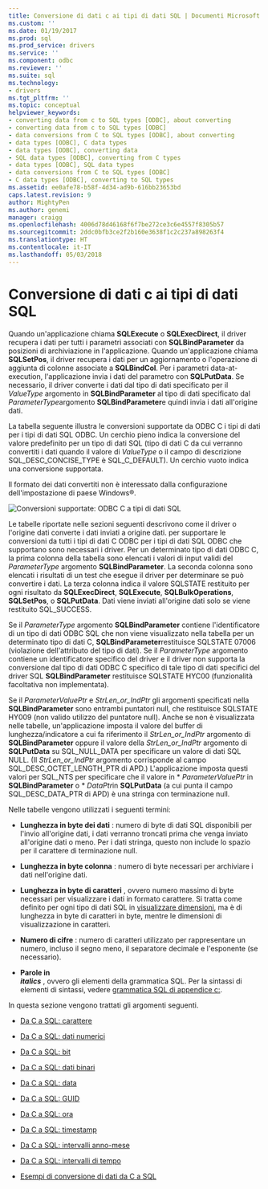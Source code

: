 ```yaml
---
title: Conversione di dati c ai tipi di dati SQL | Documenti Microsoft
ms.custom: ''
ms.date: 01/19/2017
ms.prod: sql
ms.prod_service: drivers
ms.service: ''
ms.component: odbc
ms.reviewer: ''
ms.suite: sql
ms.technology:
- drivers
ms.tgt_pltfrm: ''
ms.topic: conceptual
helpviewer_keywords:
- converting data from c to SQL types [ODBC], about converting
- converting data from c to SQL types [ODBC]
- data conversions from C to SQL types [ODBC], about converting
- data types [ODBC], C data types
- data types [ODBC], converting data
- SQL data types [ODBC], converting from C types
- data types [ODBC], SQL data types
- data conversions from C to SQL types [ODBC]
- C data types [ODBC], converting to SQL types
ms.assetid: ee0afe78-b58f-4d34-ad9b-616bb23653bd
caps.latest.revision: 9
author: MightyPen
ms.author: genemi
manager: craigg
ms.openlocfilehash: 4006d78d46168f6f7be272ce3c6e4557f8305b57
ms.sourcegitcommit: 2ddc0bfb3ce2f2b160e3638f1c2c237a898263f4
ms.translationtype: HT
ms.contentlocale: it-IT
ms.lasthandoff: 05/03/2018
---
```

# <a name="converting-data-from-c-to-sql-data-types"></a>Conversione di dati c ai tipi di dati SQL
Quando un'applicazione chiama **SQLExecute** o **SQLExecDirect**, il driver recupera i dati per tutti i parametri associati con **SQLBindParameter** da posizioni di archiviazione in l'applicazione. Quando un'applicazione chiama **SQLSetPos**, il driver recupera i dati per un aggiornamento o l'operazione di aggiunta di colonne associate a **SQLBindCol**. Per i parametri data-at-execution, l'applicazione invia i dati del parametro con **SQLPutData**. Se necessario, il driver converte i dati dal tipo di dati specificato per il *ValueType* argomento in **SQLBindParameter** al tipo di dati specificato dal *ParameterType*argomento **SQLBindParameter**e quindi invia i dati all'origine dati.  
  
 La tabella seguente illustra le conversioni supportate da ODBC C i tipi di dati per i tipi di dati SQL ODBC. Un cerchio pieno indica la conversione del valore predefinito per un tipo di dati SQL (tipo di dati C da cui verranno convertiti i dati quando il valore di *ValueType* o il campo di descrizione SQL_DESC_CONCISE_TYPE è SQL_C_DEFAULT). Un cerchio vuoto indica una conversione supportata.  
  
 Il formato dei dati convertiti non è interessato dalla configurazione dell'impostazione di paese Windows®.  
  
 ![Conversioni supportate: ODBC C a tipi di dati SQL](../../../odbc/reference/appendixes/media/apd1b.gif "apd1b")  
  
 Le tabelle riportate nelle sezioni seguenti descrivono come il driver o l'origine dati converte i dati inviati a origine dati. per supportare le conversioni da tutti i tipi di dati C ODBC per i tipi di dati SQL ODBC che supportano sono necessari i driver. Per un determinato tipo di dati ODBC C, la prima colonna della tabella sono elencati i valori di input validi del *ParameterType* argomento **SQLBindParameter**. La seconda colonna sono elencati i risultati di un test che esegue il driver per determinare se può convertire i dati. La terza colonna indica il valore SQLSTATE restituito per ogni risultato da **SQLExecDirect**, **SQLExecute**, **SQLBulkOperations**, **SQLSetPos**, o **SQLPutData**. Dati viene inviati all'origine dati solo se viene restituito SQL_SUCCESS.  
  
 Se il *ParameterType* argomento **SQLBindParameter** contiene l'identificatore di un tipo di dati ODBC SQL che non viene visualizzato nella tabella per un determinato tipo di dati C, **SQLBindParameter**restituisce SQLSTATE 07006 (violazione dell'attributo del tipo di dati). Se il *ParameterType* argomento contiene un identificatore specifico del driver e il driver non supporta la conversione dal tipo di dati ODBC C specifico di tale tipo di dati specifici del driver SQL **SQLBindParameter** restituisce SQLSTATE HYC00 (funzionalità facoltativa non implementata).  
  
 Se il *ParameterValuePtr* e *StrLen_or_IndPtr* gli argomenti specificati nella **SQLBindParameter** sono entrambi puntatori null, che restituisce SQLSTATE HY009 (non valido utilizzo del puntatore null). Anche se non è visualizzata nelle tabelle, un'applicazione imposta il valore del buffer di lunghezza/indicatore a cui fa riferimento il *StrLen_or_IndPtr* argomento di **SQLBindParameter** oppure il valore della  *StrLen_or_IndPtr* argomento di **SQLPutData** su SQL_NULL_DATA per specificare un valore di dati SQL NULL. (Il *StrLen_or_IndPtr* argomento corrisponde al campo SQL_DESC_OCTET_LENGTH_PTR di APD.) L'applicazione imposta questi valori per SQL_NTS per specificare che il valore in \* *ParameterValuePtr* in **SQLBindParameter** o \* *DataPtr*in **SQLPutData** (a cui punta il campo SQL_DESC_DATA_PTR di APD) è una stringa con terminazione null.  
  
 Nelle tabelle vengono utilizzati i seguenti termini:  
  
-   **Lunghezza in byte dei dati** : numero di byte di dati SQL disponibili per l'invio all'origine dati, i dati verranno troncati prima che venga inviato all'origine dati o meno. Per i dati stringa, questo non include lo spazio per il carattere di terminazione null.  
  
-   **Lunghezza in byte colonna** : numero di byte necessari per archiviare i dati nell'origine dati.  
  
-   **Lunghezza in byte di caratteri** , ovvero numero massimo di byte necessari per visualizzare i dati in formato carattere. Si tratta come definito per ogni tipo di dati SQL in [visualizzare dimensioni](../../../odbc/reference/appendixes/display-size.md), ma è di lunghezza in byte di caratteri in byte, mentre le dimensioni di visualizzazione in caratteri.  
  
-   **Numero di cifre** : numero di caratteri utilizzato per rappresentare un numero, incluso il segno meno, il separatore decimale e l'esponente (se necessario).  
  
-   **Parole in**   
     ***italics*** , ovvero gli elementi della grammatica SQL. Per la sintassi di elementi di sintassi, vedere [grammatica SQL di appendice c:](../../../odbc/reference/appendixes/appendix-c-sql-grammar.md).  
  
 In questa sezione vengono trattati gli argomenti seguenti.  
  
-   [Da C a SQL: carattere](../../../odbc/reference/appendixes/c-to-sql-character.md)  
  
-   [Da C a SQL: dati numerici](../../../odbc/reference/appendixes/c-to-sql-numeric.md)  
  
-   [Da C a SQL: bit](../../../odbc/reference/appendixes/c-to-sql-bit.md)  
  
-   [Da C a SQL: dati binari](../../../odbc/reference/appendixes/c-to-sql-binary.md)  
  
-   [Da C a SQL: data](../../../odbc/reference/appendixes/c-to-sql-date.md)  
  
-   [Da C a SQL: GUID](../../../odbc/reference/appendixes/c-to-sql-guid.md)  
  
-   [Da C a SQL: ora](../../../odbc/reference/appendixes/c-to-sql-time.md)  
  
-   [Da C a SQL: timestamp](../../../odbc/reference/appendixes/c-to-sql-timestamp.md)  
  
-   [Da C a SQL: intervalli anno-mese](../../../odbc/reference/appendixes/c-to-sql-year-month-intervals.md)  
  
-   [Da C a SQL: intervalli di tempo](../../../odbc/reference/appendixes/c-to-sql-day-time-intervals.md)  
  
-   [Esempi di conversione di dati da C a SQL](../../../odbc/reference/appendixes/c-to-sql-data-conversion-examples.md)

